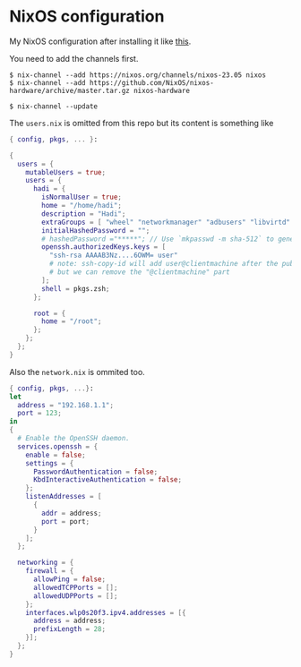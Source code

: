 # NixOS configuration

My NixOS configuration after installing it like [this](https://gist.github.com/hadilq/a491ca53076f38201a8aa48a0c6afef5).

You need to add the channels first.
```
$ nix-channel --add https://nixos.org/channels/nixos-23.05 nixos
$ nix-channel --add https://github.com/NixOS/nixos-hardware/archive/master.tar.gz nixos-hardware

$ nix-channel --update
```

The `users.nix` is omitted from this repo but its content is something like
```nix
{ config, pkgs, ... }:

{
  users = {
    mutableUsers = true;
    users = {
      hadi = {
        isNormalUser = true;
        home = "/home/hadi";
        description = "Hadi";
        extraGroups = [ "wheel" "networkmanager" "adbusers" "libvirtd" "docker" ];
        initialHashedPassword = "";
        # hashedPassword ="*****"; // Use `mkpasswd -m sha-512` to generate it. Sometimes you need to turn the `mutableUsers` on and off to make it work!
        openssh.authorizedKeys.keys = [
          "ssh-rsa AAAAB3Nz....6OWM= user"
          # note: ssh-copy-id will add user@clientmachine after the public key
          # but we can remove the "@clientmachine" part
        ];
        shell = pkgs.zsh;
      };

      root = {
        home = "/root";
      };
    };
  };
}
```

Also the `network.nix` is ommited too.
```nix
{ config, pkgs, ...}:
let
  address = "192.168.1.1";
  port = 123;
in
{
  # Enable the OpenSSH daemon.
  services.openssh = {
    enable = false;
    settings = {
      PasswordAuthentication = false;
      KbdInteractiveAuthentication = false;
    };
    listenAddresses = [
      {
        addr = address;
        port = port;
      }
    ];
  };

  networking = {
    firewall = {
      allowPing = false;
      allowedTCPPorts = [];
      allowedUDPPorts = [];
    };
    interfaces.wlp0s20f3.ipv4.addresses = [{
      address = address;
      prefixLength = 28;
    }];
  };
}
```
